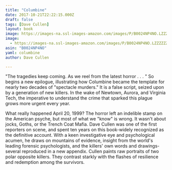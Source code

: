 ```yaml
---
title: "Columbine"
date: 2017-10-21T22:22:15.000Z
draft: false
tags: [Dave Cullen]
layout: book
image: https://images-na.ssl-images-amazon.com/images/P/B0024NP4NO.LZZZZZZZ.jpg
image: 
  - https://images-na.ssl-images-amazon.com/images/P/B0024NP4NO.LZZZZZZZ.jpg
asin: "B0024NP4NO"
yaml: columbine
author: Dave Cullen

---
```


"The tragedies keep coming. As we reel from the latest horror . . . " So begins a new epilogue, illustrating how Columbine became the template for nearly two decades of "spectacle murders." It is a false script, seized upon by a generation of new killers. In the wake of Newtown, Aurora, and Virginia Tech, the imperative to understand the crime that sparked this plague grows more urgent every year.  
  
What really happened April 20, 1999? The horror left an indelible stamp on the American psyche, but most of what we "know" is wrong. It wasn't about jocks, Goths, or the Trench Coat Mafia. Dave Cullen was one of the first reporters on scene, and spent ten years on this book-widely recognized as the definitive account. With a keen investigative eye and psychological acumen, he draws on mountains of evidence, insight from the world's leading forensic psychologists, and the killers' own words and drawings-several reproduced in a new appendix. Cullen paints raw portraits of two polar opposite killers. They contrast starkly with the flashes of resilience and redemption among the survivors.